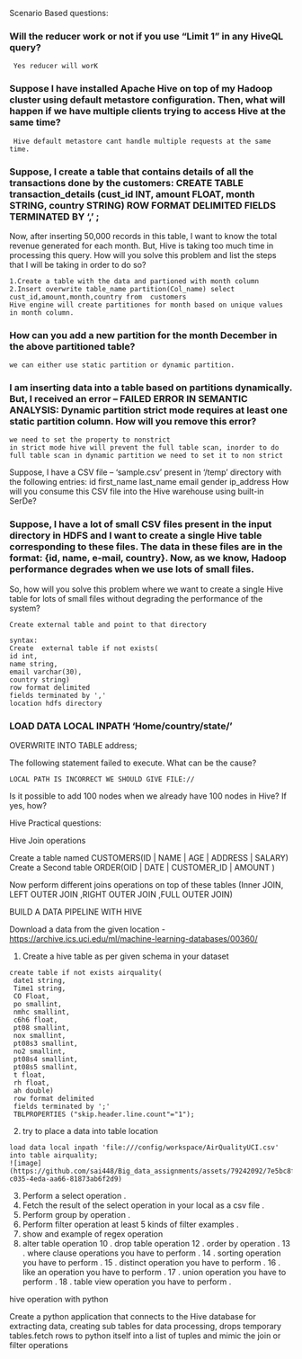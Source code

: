 Scenario Based questions:

### Will the reducer work or not if you use “Limit 1” in any HiveQL query?
```
 Yes reducer will worK
 ```
### Suppose I have installed Apache Hive on top of my Hadoop cluster using default metastore configuration. Then, what will happen if we have multiple clients trying to access Hive at the same time? 
```
 Hive default metastore cant handle multiple requests at the same time.
 ```
### Suppose, I create a table that contains details of all the transactions done by the customers: CREATE TABLE transaction_details (cust_id INT, amount FLOAT, month STRING, country STRING) ROW FORMAT DELIMITED FIELDS TERMINATED BY ‘,’ ;
Now, after inserting 50,000 records in this table, I want to know the total revenue generated for each month. But, Hive is taking too much time in processing this query. How will you solve this problem and list the steps that I will be taking in order to do so?
```
1.Create a table with the data and partioned with month column
2.Insert overwrite table_name partition(Col_name) select cust_id,amount,month,country from  customers
Hive engine will create partitiones for month based on unique values in month column.
```
### How can you add a new partition for the month December in the above partitioned table?
```
we can either use static partition or dynamic partition.
```
### I am inserting data into a table based on partitions dynamically. But, I received an error – FAILED ERROR IN SEMANTIC ANALYSIS: Dynamic partition strict mode requires at least one static partition column. How will you remove this error?
```
we need to set the property to nonstrict
in strict mode hive will prevent the full table scan, inorder to do full table scan in dynamic partition we need to set it to non strict
```

Suppose, I have a CSV file – ‘sample.csv’ present in ‘/temp’ directory with the following entries:
id first_name last_name email gender ip_address
How will you consume this CSV file into the Hive warehouse using built-in SerDe?


### Suppose, I have a lot of small CSV files present in the input directory in HDFS and I want to create a single Hive table corresponding to these files. The data in these files are in the format: {id, name, e-mail, country}. Now, as we know, Hadoop performance degrades when we use lots of small files.
So, how will you solve this problem where we want to create a single Hive table for lots of small files without degrading the performance of the system?
```
Create external table and point to that directory

syntax:
Create  external table if not exists(
id int,
name string,
email varchar(30),
country string)
row format delimited
fields terminated by ','
location hdfs directory
```


### LOAD DATA LOCAL INPATH ‘Home/country/state/’
OVERWRITE INTO TABLE address;

The following statement failed to execute. What can be the cause?
```
LOCAL PATH IS INCORRECT WE SHOULD GIVE FILE://
```

Is it possible to add 100 nodes when we already have 100 nodes in Hive? If yes, how?















Hive Practical questions:

Hive Join operations

Create a  table named CUSTOMERS(ID | NAME | AGE | ADDRESS   | SALARY)
Create a Second  table ORDER(OID | DATE | CUSTOMER_ID | AMOUNT
)

Now perform different joins operations on top of these tables
(Inner JOIN, LEFT OUTER JOIN ,RIGHT OUTER JOIN ,FULL OUTER JOIN)

BUILD A DATA PIPELINE WITH HIVE

Download a data from the given location - 
https://archive.ics.uci.edu/ml/machine-learning-databases/00360/

1. Create a hive table as per given schema in your dataset 
```
create table if not exists airquality(
 date1 string,
 Time1 string,
 CO Float,
 po smallint,
 nmhc smallint,
 c6h6 float,
 pt08 smallint,
 nox smallint,
 pt08s3 smallint,
 no2 smallint,
 pt08s4 smallint,
 pt08s5 smallint,
 t float,
 rh float,
 ah double)
 row format delimited
 fields terminated by ';'
 TBLPROPERTIES ("skip.header.line.count"="1");
```
2. try to place a data into table location
```
load data local inpath 'file:///config/workspace/AirQualityUCI.csv' into table airquality;
![image](https://github.com/sai448/Big_data_assignments/assets/79242092/7e5bc8f9-c035-4eda-aa66-81873ab6f2d9)

```
3. Perform a select operation . 
4. Fetch the result of the select operation in your local as a csv file . 
5. Perform group by operation . 
7. Perform filter operation at least 5 kinds of filter examples . 
8. show and example of regex operation
9. alter table operation 
10 . drop table operation
12 . order by operation . 
13 . where clause operations you have to perform . 
14 . sorting operation you have to perform . 
15 . distinct operation you have to perform . 
16 . like an operation you have to perform . 
17 . union operation you have to perform . 
18 . table view operation you have to perform . 






hive operation with python

Create a python application that connects to the Hive database for extracting data, creating sub tables for data processing, drops temporary tables.fetch rows to python itself into a list of tuples and mimic the join or filter operations
